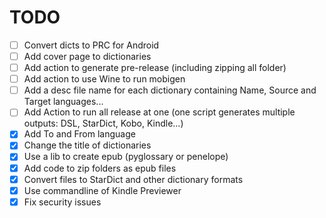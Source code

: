 # TODO
- [ ] Convert dicts to PRC for Android
- [ ] Add cover page to dictionaries
- [ ] Add action to generate pre-release (including zipping all folder)
- [ ] Add action to use Wine to run mobigen
- [ ] Add a desc file name for each dictionary containing Name, Source and Target languages...
- [ ] Add Action to run all release at one (one script generates multiple outputs: DSL, StarDict, Kobo, Kindle...)
- [X] Add To and From language
- [X] Change the title of dictionaries
- [x] Use a lib to create epub (pyglossary or penelope)
- [x] Add code to zip folders as epub files
- [X] Convert files to StarDict and other dictionary formats
- [X] Use commandline of Kindle Previewer
- [X] Fix security issues
